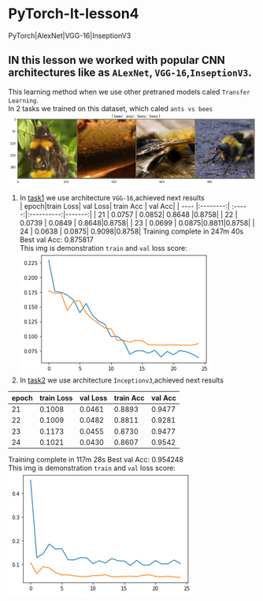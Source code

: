 # PyTorch-lt-lesson4
PyTorch|AlexNet|VGG-16|InseptionV3
## IN this lesson we worked with popular CNN architectures like as `ALexNet`, `VGG-16`,`InseptionV3`.  
This learning method when we use other pretraned models caled `Transfer Learning`.  
In 2 tasks we trained on this dataset, which caled `ants vs bees`  
![img](ant.png)
1. In [task1]() we use architecture `VGG-16`,achieved next results  
    | epoch|train Loss| val Loss| train Acc | val Acc|
    | ---- |:--------:| :-----:|:----------:|-------:|
    | 21   |  0.0757  | 0.0852|   0.8648    |0.8758|
    | 22   | 0.0739   | 0.0849 | 0.8648|0.8758|
    | 23   |  0.0699  | 0.0875|0.8811|0.8758|
    | 24   |  0.0638  | 0.0875| 0.9098|0.8758|
Training complete in 247m 40s
Best val Acc: 0.875817  
This img is demonstration `train` and `val` loss score:  
![img](vgg.png)  
2. In [task2]() we use architecture `Inceptionv3`,achieved next results    

| epoch|train Loss| val Loss| train Acc | val Acc|  
| --- |---|--- |---|---|  
| 21   |  0.1008  | 0.0461  |    0.8893 |0.9477  |  
| 22   | 0.1009   | 0.0482  | 0.8811    |0.9281  |  
| 23   |  0.1173  | 0.0455  | 0.8730    |0.9477  |  
| 24   |  0.1021  | 0.0430  | 0.8607    |0.9542  |  

Training complete in 117m 28s
Best val Acc: 0.954248    
This img is demonstration `train` and `val` loss score:  
![img](incep.png)

